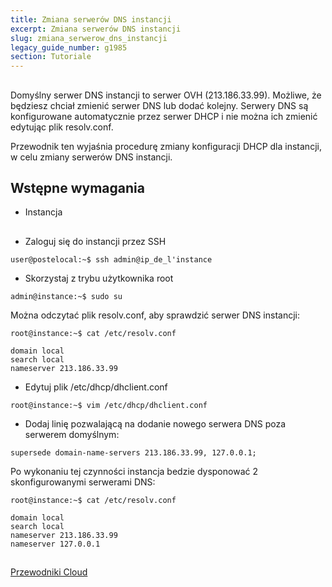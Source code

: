 ```yaml
---
title: Zmiana serwerów DNS instancji
excerpt: Zmiana serwerów DNS instancji
slug: zmiana_serwerow_dns_instancji
legacy_guide_number: g1985
section: Tutoriale
---
```



## 
Domyślny serwer DNS instancji to serwer OVH (213.186.33.99).
Możliwe, że będziesz chciał zmienić serwer DNS lub dodać kolejny. 
Serwery DNS są konfigurowane automatycznie przez serwer DHCP i nie można ich zmienić edytując plik resolv.conf.

Przewodnik ten wyjaśnia procedurę zmiany konfiguracji DHCP dla instancji, w celu zmiany serwerów DNS instancji.


## Wstępne wymagania

- Instancja




## 

- Zaloguj się do instancji przez SSH


```
user@postelocal:~$ ssh admin@ip_de_l'instance
```


- Skorzystaj z trybu użytkownika root


```
admin@instance:~$ sudo su
```



Można odczytać plik resolv.conf, aby sprawdzić serwer DNS instancji:


```
root@instance:~$ cat /etc/resolv.conf

domain local
search local
nameserver 213.186.33.99
```



- Edytuj plik /etc/dhcp/dhclient.conf


```
root@instance:~$ vim /etc/dhcp/dhclient.conf
```


- Dodaj linię pozwalającą na dodanie nowego serwera DNS poza serwerem domyślnym:


```
supersede domain-name-servers 213.186.33.99, 127.0.0.1;
```



Po wykonaniu tej czynności instancja bedzie dysponować 2 skonfigurowanymi serwerami DNS:


```
root@instance:~$ cat /etc/resolv.conf

domain local
search local
nameserver 213.186.33.99
nameserver 127.0.0.1
```




## 
[Przewodniki Cloud]({legacy}1785)

